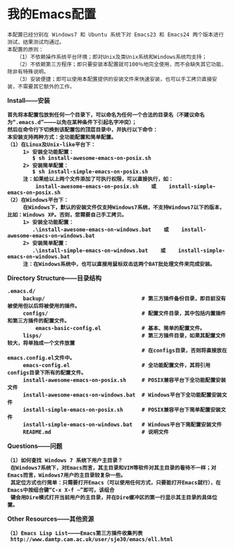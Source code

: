 我的Emacs配置
======

    本配置已经分别在 Windows7 和 Ubuntu 系统下对 Emacs23 和 Emacs24 两个版本进行测试，结果测试均通过。
    本配置的原则：
       （1）不依赖操作系统平台环境；即对Unix及类Unix系统和Windows系统均支持；
       （2）不依赖第三方程序；即只要安装本配置就可100％地完全使用，而不会缺失其它功能，除非有特殊说明。
       （3）安装便捷；即可以使用本配置提供的安装文件来快速安装，也可以手工拷贝直接安装，不需要其它额外的工作。
    
<b>Install——安装<b/>

    首先将本配置包放到任何一个目录下，可以命名为任何一个合法的目录名（不建议命名为“.emacs.d”————以免在某种条件下引起名字冲突）；
    然后在命令行下切换到该配置包的顶层目录中，并执行以下命令：
    本安装支持两种方式：全功能配置和简单配置。
    （1）在Linux及Unix-like平台下：
         1> 安装全功能配置：
            $ sh install-awesome-emacs-on-posix.sh
         2> 安装简单配置：
            $ sh install-simple-emacs-on-posix.sh
         注：如果给以上两个文件添加了可执行权限，可以直接执行，如：
             install-awesome-emacs-on-posix.sh    或    install-simple-emacs-on-posix.sh
    （2）在Windows平台下：
         在Windows下，默认的安装文件仅支持Windows7系统，不支持Windows7以下的版本，比如：Windows XP。否则，您需要自己手工拷贝。
         1> 安装全功能配置：
            .\install-awesome-emacs-on-windows.bat    或    install-awesome-emacs-on-windows.bat
         2> 安装简单配置：
            .\install-simple-emacs-on-windows.bat    或    install-simple-emacs-on-windows.bat
         注：在Windows系统中，也可以直接用鼠标双击这两个BAT批处理文件来完成安装。
            

<b>Directory Structure——目录结构</b>

    .emacs.d/
         backup/                               # 第三方插件备份目录，即目前没有被使用但以后将被使用的插件。
         configs/                              # 配置文件目录，其中包括内置插件和第三方插件的配置文件。
             emacs-basic-config.el             # 基本、简单的配置文件。
         lisps/                                # 第三方插件目录，如果其配置文件较大，将单独成一个文件放置
                                               # 在configs目录，否则将直接放在emacs.config.el文件中。
         emacs-config.el                       # 全功能配置文件，其将引用configs目录下所有的配置文件。
         install-awesome-emacs-on-posix.sh     # POSIX兼容平台下全功能配置安装文件
         install-awesome-emacs-on-windows.bat  # Windows平台下全功能配置安装文件
         install-simple-emacs-on-posix.sh      # POSIX兼容平台下简单配置安装文件
         install-simple-emacs-on-windows.bat   # Windows平台下简配置安装文件
         README.md                             # 说明文件


<b>Questions——问题</b>

    （1）如何查找 Windows 7 系统下用户主目录？
     在Windows7系统下，对Emacs而言，其主目录和VIM等软件对其主目录的看待不一样；对Emacs而言，Windows7用户的主目录较复杂一些。
     其定位方式也行简单：只需要打开Emacs（可以使用任何方式，只要能打开Emacs就行），在Emacs中按组合键“C-x X-f ~”即可，该组合
     键会用Dire模式打开当前用户的主目录，并在Dire缓冲区的第一行显示其主目录的具体位置。
     
     
<b>Other Resources——其他资源</b>

    （1）Emacs Lisp List————Emacs第三方插件收集列表
     http://www.damtp.cam.ac.uk/user/sje30/emacs/ell.html
     
